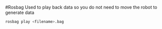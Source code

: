 #Rosbag
Used to play back data so you do not need to move the robot to generate data

```bash
rosbag play <filename>.bag
```
